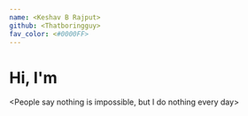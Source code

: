 ```yaml
---
name: <Keshav B Rajput>
github: <Thatboringguy>
fav_color: <#0000FF>
---
```


# Hi, I'm <Keshav B Rajput>
<People say nothing is impossible, but I do nothing every day>
